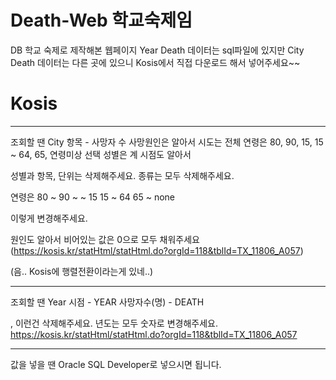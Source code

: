 # Death-Web 학교숙제임
DB 학교 숙제로 제작해본 웹페이지
Year Death 데이터는 sql파일에 있지만 City Death 데이터는 다른 곳에 있으니 Kosis에서 직접 다운로드 해서 넣어주세요~~

# Kosis
***

조회할 땐 City 
항목 - 사망자 수
사망원인은 알아서
시도는 전체
연령은 80, 90, 15, 15 ~ 64, 65, 연령미상 선택
성별은 계
시점도 알아서
    
성별과 항목, 단위는 삭제해주세요.
종류는 모두 삭제해주세요.

연령은 
80 ~
90 ~
~ 15
15 ~ 64
65 ~
none
    
이렇게 변경해주세요.

원인도 알아서
비어있는 값은 0으로 모두 채워주세요
(https://kosis.kr/statHtml/statHtml.do?orgId=118&tblId=TX_11806_A057)

(음.. Kosis에 행렬전환이라는게 있네..)

***

조회할 땐 Year
시점 - YEAR
사망자수(명) - DEATH

, 이런건 삭제해주세요. 년도는 모두 숫자로 변경해주세요.
https://kosis.kr/statHtml/statHtml.do?orgId=118&tblId=TX_11806_A057

***
값을 넣을 땐 Oracle SQL Developer로 넣으시면 됩니다.
